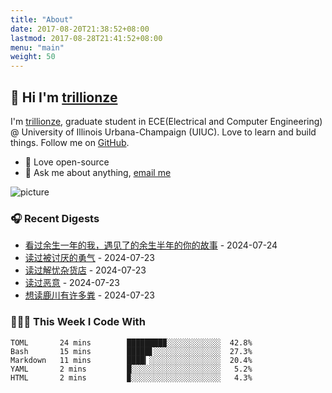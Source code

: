 ```yaml
---
title: "About"
date: 2017-08-20T21:38:52+08:00
lastmod: 2017-08-28T21:41:52+08:00
menu: "main"
weight: 50
---
```


## 👋 Hi I'm [trillionze](https://www.trillionze.com)

I'm [trillionze](https://www.trillionze.com), graduate student in ECE(Electrical and Computer Engineering) @ University of Illinois Urbana-Champaign (UIUC). Love to learn and build things. Follow me on [GitHub](https://github.com/trillionze).

- 💼 Love open-source
- 💬 Ask me about anything, [email me](trillionze@163.com)

![picture](https://image.pseudoyu.com/images/dino.gif)

### 🎧 Recent Digests

<!-- douban starts -->
* <a href='http://movie.douban.com/subject/36748074/' target='_blank'>看过余生一年的我，遇见了的余生半年的你的故事</a> - 2024-07-24
* <a href='https://book.douban.com/subject/26369699/' target='_blank'>读过被讨厌的勇气</a> - 2024-07-23
* <a href='https://book.douban.com/subject/25862578/' target='_blank'>读过解忧杂货店</a> - 2024-07-23
* <a href='https://book.douban.com/subject/26877752/' target='_blank'>读过恶意</a> - 2024-07-23
* <a href='https://book.douban.com/subject/35517022/' target='_blank'>想读鹿川有许多粪</a> - 2024-07-23
<!-- douban ends -->

### 👨🏻‍💻 This Week I Code With

<!-- code_time starts -->

```text
TOML       24 mins        ████████▉░░░░░░░░░░░░  42.8%
Bash       15 mins        █████▋░░░░░░░░░░░░░░░  27.3%
Markdown   11 mins        ████▎░░░░░░░░░░░░░░░░  20.4%
YAML       2 mins         █░░░░░░░░░░░░░░░░░░░░   5.2%
HTML       2 mins         ▉░░░░░░░░░░░░░░░░░░░░   4.3%
```

<!-- code_time ends -->